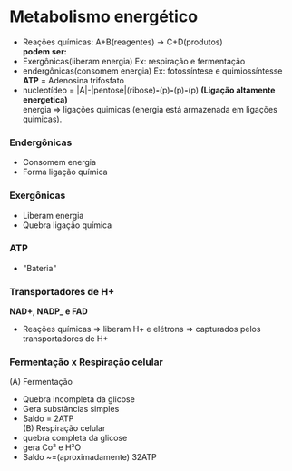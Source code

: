 # Metabolismo energético
- Reações químicas:
  A+B(reagentes) -> C+D(produtos) <br>
**podem ser:** <br>
- Exergônicas(liberam energia) Ex: respiração e fermentação
- endergônicas(consomem energia) Ex: fotossíntese e quimiossíntesse <br>
**ATP** = Adenosina trifosfato <br>
- nucleotídeo = |A|-|pentose|(ribose)**-**(p)**-**(p)**-**(p) **(Ligação altamente energetica)** <br>
energia => ligações quimicas (energia está armazenada em ligações quimicas).

### Endergônicas
- Consomem energia
- Forma ligação química

### Exergônicas
- Liberam energia
- Quebra ligação química

### ATP
- "Bateria"

### Transportadores de H+
**NAD+, NADP_ e FAD**
- Reações químicas => liberam H+ e elétrons => capturados pelos transportadores de H+

### Fermentação x Respiração celular
  (A) Fermentação
- Quebra incompleta da glicose
- Gera substâncias simples
- Saldo = 2ATP <br>
(B) Respiração celular
- quebra completa da glicose
- gera Co² e H²O
- Saldo ~=(aproximadamente) 32ATP
  
